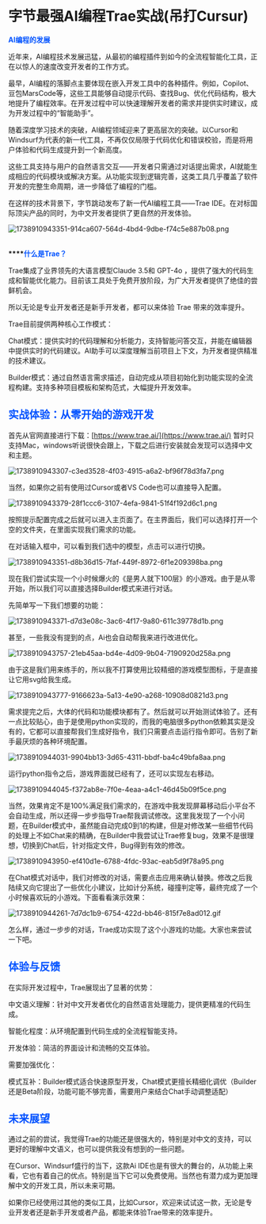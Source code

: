 # 字节最强AI编程Trae实战(吊打Cursur)

**<font style="color:rgb(0, 82, 255);">AI编程的发展</font>**

近年来，AI编程技术发展迅猛，从最初的编程插件到如今的全流程智能化工具，正在以惊人的速度改变开发者的工作方式。

最早，AI编程的落脚点主要体现在嵌入开发工具中的各种插件。例如，Copilot、豆包MarsCode等，这些工具能够自动提示代码、查找Bug、优化代码结构，极大地提升了编程效率。在开发过程中可以快速理解开发者的需求并提供实时建议，成为开发过程中的“智能助手”。

随着深度学习技术的突破，AI编程领域迎来了更高层次的突破。以Cursor和Windsurf为代表的新一代工具，不再仅仅局限于代码优化和错误校验，而是将用户体验和代码生成提升到一个新高度。

这些工具支持与用户的自然语言交互——开发者只需通过对话提出需求，AI就能生成相应的代码模块或解决方案。从功能实现到逻辑完善，这类工具几乎覆盖了软件开发的完整生命周期，进一步降低了编程的门槛。



在这样的技术背景下，字节跳动发布了新一代AI编程工具——Trae IDE。在对标国际顶尖产品的同时，为中文开发者提供了更自然的开发体验。

![1738910943351-914ca607-564d-4bd4-9dbe-f74c5e887b08.png](./img/8IJRuoLhfKD7vt00/1738910943351-914ca607-564d-4bd4-9dbe-f74c5e887b08-762438.png)

**<font style="color:rgb(0, 82, 255);">  
</font>****<font style="color:rgb(0, 82, 255);">什么是Trae？</font>**

Trae集成了业界领先的大语言模型Claude 3.5和 GPT-4o ，提供了强大的代码生成和智能优化能力。目前该工具处于免费开放阶段，为广大开发者提供了绝佳的尝鲜机会。

所以无论是专业开发者还是新手开发者，都可以来体验 Trae 带来的效率提升。

Trae目前提供两种核心工作模式：

Chat模式：提供实时的代码理解和分析能力，支持智能问答交互，并能在编辑器中提供实时的代码建议。AI助手可以深度理解当前项目上下文，为开发者提供精准的技术建议。

Builder模式：通过自然语言需求描述，自动完成从项目初始化到功能实现的全流程构建。支持多种项目模板和架构范式，大幅提升开发效率。



## **<font style="color:rgb(0, 82, 255);">实战体验：从零开始的游戏开发</font>**  
首先从官网直接进行下载：[https://www.trae.ai/](https://www.trae.ai/)
暂时只支持Mac，windows听说很快会跟上，下载之后进行安装就会发现可以选择中文和主题。

![1738910943307-c3ed3528-4f03-4915-a6a2-bf96f78d3fa7.png](./img/8IJRuoLhfKD7vt00/1738910943307-c3ed3528-4f03-4915-a6a2-bf96f78d3fa7-052538.png)



当然，如果你之前有使用过Cursor或者VS Code也可以直接导入配置。

![1738910943379-28f1ccc6-3107-4efa-9841-51f4f192d6c1.png](./img/8IJRuoLhfKD7vt00/1738910943379-28f1ccc6-3107-4efa-9841-51f4f192d6c1-672448.png)

按照提示配置完成之后就可以进入主页面了。在主界面后，我们可以选择打开一个空的文件夹，在里面实现我们需求的功能。



在对话输入框中，可以看到我们选中的模型，点击可以进行切换。

![1738910943351-d8b36d15-7faf-449f-8972-6f1e209398ba.png](./img/8IJRuoLhfKD7vt00/1738910943351-d8b36d15-7faf-449f-8972-6f1e209398ba-576236.png)

现在我们尝试实现一个小时候爆火的《是男人就下100层》的小游戏。由于是从零开始，所以我们可以直接选择Builder模式来进行对话。



先简单写一下我们想要的功能：

![1738910943371-d7d3e08c-3ac6-4f17-9a80-611c39778d1b.png](./img/8IJRuoLhfKD7vt00/1738910943371-d7d3e08c-3ac6-4f17-9a80-611c39778d1b-149055.png)



甚至，一些我没有提到的点，Ai也会自动帮我来进行改进优化。

![1738910943757-21eb45aa-bd4e-4d09-9b04-7190920d258a.png](./img/8IJRuoLhfKD7vt00/1738910943757-21eb45aa-bd4e-4d09-9b04-7190920d258a-941133.png)



由于这是我们用来练手的，所以我不打算使用比较精细的游戏模型图标，于是直接让它用svg给我生成。

![1738910943777-9166623a-5a13-4e90-a268-10908d0821d3.png](./img/8IJRuoLhfKD7vt00/1738910943777-9166623a-5a13-4e90-a268-10908d0821d3-011092.png)



需求提完之后，大体的代码和功能模块都有了。然后就可以开始测试体验了。还有一点比较贴心，由于是使用python实现的，而我的电脑很多python依赖其实是没有的，它都可以直接帮我们生成好指令，我们只需要点击运行指令即可。告别了新手最厌烦的各种环境配置。

![1738910944031-9904bb13-3d65-4311-bbdf-ba4c49bfa8aa.png](./img/8IJRuoLhfKD7vt00/1738910944031-9904bb13-3d65-4311-bbdf-ba4c49bfa8aa-038651.png)



运行python指令之后，游戏界面就已经有了，还可以实现左右移动。

![1738910944045-f372ab8e-7f0e-4eaa-a4c1-46d45b09f5ce.png](./img/8IJRuoLhfKD7vt00/1738910944045-f372ab8e-7f0e-4eaa-a4c1-46d45b09f5ce-453160.png)



当然，效果肯定不是100%满足我们需求的，在游戏中我发现屏幕移动后小平台不会自动生成，所以还得一步步指导Trae帮我调试修改。这里我发现了一个小问题，在Builder模式中，虽然能自动完成0到1的构建，但是对修改某一些细节代码的处理上不如Chat来的精确，在Builder中我尝试让Trae修复bug，效果不是很理想，切换到Chat后，针对指定文件，Bug得到有效的修改。

![1738910943950-ef410d1e-6788-4fdc-93ac-eab5d9f78a95.png](./img/8IJRuoLhfKD7vt00/1738910943950-ef410d1e-6788-4fdc-93ac-eab5d9f78a95-649385.png)



在Chat模式对话中，我们对修改的对话，需要点击应用来确认替换。修改之后我陆续又向它提出了一些优化小建议，比如计分系统，碰撞判定等，最终完成了一个小时候喜欢玩的小游戏。下面看看演示效果：

![1738910944261-7d7dc1b9-6754-422d-bb46-815f7e8ad012.gif](./img/8IJRuoLhfKD7vt00/1738910944261-7d7dc1b9-6754-422d-bb46-815f7e8ad012-128813.gif)

怎么样，通过一步步的对话，Trae成功实现了这个小游戏的功能。大家也来尝试一下吧。



## **<font style="color:rgb(0, 82, 255);">体验与反馈</font>**
在实际开发过程中，Trae展现出了显著的优势：

中文语义理解：针对中文开发者优化的自然语言处理能力，提供更精准的代码生成。

智能化程度：从环境配置到代码生成的全流程智能支持。

开发体验：简洁的界面设计和流畅的交互体验。

需要加强优化：

模式互补：Builder模式适合快速原型开发，Chat模式更擅长精细化调优（Builder还是Beta阶段，功能可能不够完善，需要用户来结合Chat手动调整适配）



## **<font style="color:rgb(0, 82, 255);">未来展望</font>**
通过之前的尝试，我觉得Trae的功能还是很强大的，特别是对中文的支持，可以更好的理解中文语义，也可以提供我没有想到的一些问题。

在Cursor、Windsurf盛行的当下，这款Ai IDE也是有很大的舞台的，从功能上来看，它也有着自己的优点。特别是当下它可以免费使用。当然也有潜力成为更加理解中文的开发工具，所以未来可期。

如果你已经使用过其他的类似工具，比如Cursor，欢迎来试试这一款，无论是专业开发者还是新手开发或者产品，都能来体验Trae带来的效率提升。

